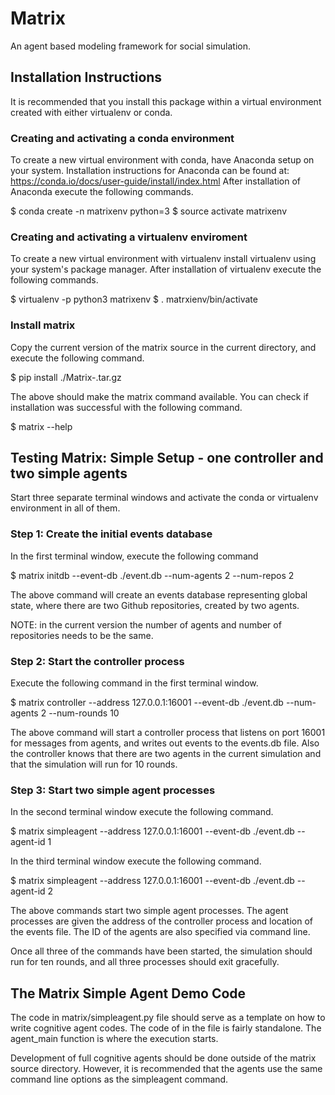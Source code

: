 # Matrix

An agent based modeling framework for social simulation.

## Installation Instructions

It is recommended that you install this package within a virtual environment
created with either virtualenv or conda.

### Creating and activating a conda environment

To create a new virtual environment with conda,
have Anaconda setup on your system.
Installation instructions for Anaconda can be found at:
https://conda.io/docs/user-guide/install/index.html
After installation of Anaconda execute the following commands.

$ conda create -n matrixenv python=3
$ source activate matrixenv

### Creating and activating a virtualenv enviroment

To create a new virtual environment with virtualenv
install virtualenv using your system's package manager.
After installation of virtualenv execute the following commands.

$ virtualenv -p python3 matrixenv
$ . matrxienv/bin/activate

### Install matrix

Copy the current version of the matrix source in the current directory,
and execute the following command.

$ pip install ./Matrix-<Version>.tar.gz

The above should make the matrix command available.
You can check if installation was successful with the following command.

$ matrix --help

## Testing Matrix: Simple Setup - one controller and two simple agents

Start three separate terminal windows and activate the conda or virtualenv
environment in all of them.

### Step 1: Create the initial events database

In the first terminal window, execute the following command

$ matrix initdb --event-db ./event.db --num-agents 2 --num-repos 2

The above command will create an events database representing global state,
where there are two Github repositories, created by two agents.

NOTE: in the current version the number of agents and number of repositories
needs to be the same.

### Step 2: Start the controller process

Execute the following command in the first terminal window.

$ matrix controller --address 127.0.0.1:16001 --event-db ./event.db --num-agents 2 --num-rounds 10

The above command will start a controller process that listens on
port 16001 for messages from agents, and writes out events
to the events.db file. Also the controller knows that there are two agents
in the current simulation and that the simulation will run for 10 rounds.

### Step 3: Start two simple agent processes

In the second terminal window execute the following command.

$ matrix simpleagent --address 127.0.0.1:16001 --event-db ./event.db --agent-id 1

In the third terminal window execute the following command.

$ matrix simpleagent --address 127.0.0.1:16001 --event-db ./event.db --agent-id 2

The above commands start two simple agent processes. The agent processes
are given the address of the controller process and location of the events file.
The ID of the agents are also specified via command line.

Once all three of the commands have been started, the simulation should run
for ten rounds, and all three processes should exit gracefully.

## The Matrix Simple Agent Demo Code

The code in matrix/simpleagent.py file should serve as a template on how
to write cognitive agent codes. The code of in the file is fairly standalone.
The agent_main function is where the execution starts.

Development of full cognitive agents should be done outside of the matrix
source directory. However, it is recommended that the agents use the same
command line options as the simpleagent command.
